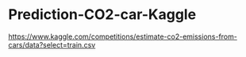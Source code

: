 # Prediction-CO2-car-Kaggle

https://www.kaggle.com/competitions/estimate-co2-emissions-from-cars/data?select=train.csv

